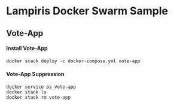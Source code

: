 # Lampiris Docker Swarm Sample


## Vote-App

#### Install Vote-App
```
docker stack deploy -c docker-compose.yml vote-app
```


#### Vote-App Suppression
```
docker service ps vote-app
docker stack ls
docker stack rm vote-app
```
